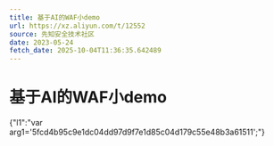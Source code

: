 ```yaml
---
title: 基于AI的WAF小demo
url: https://xz.aliyun.com/t/12552
source: 先知安全技术社区
date: 2023-05-24
fetch_date: 2025-10-04T11:36:35.642489
---
```


# 基于AI的WAF小demo

{"l1":"var arg1='5fcd4b95c9e1dc04dd97d9f7e1d85c04d179c55e48b3a61511';"}